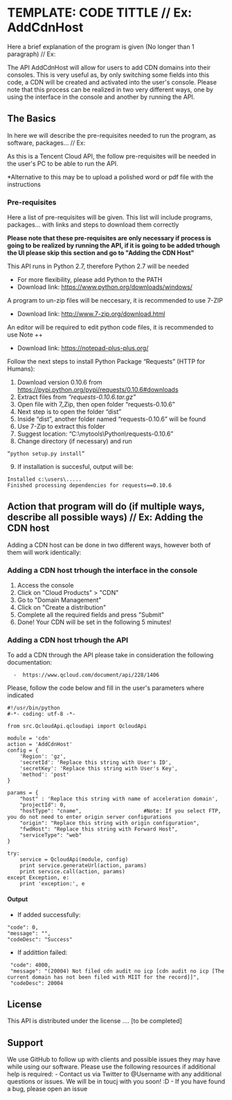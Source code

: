 # TEMPLATE: CODE TITTLE // Ex: AddCdnHost
Here a brief explanation of the program is given (No longer than 1 paragraph) // Ex:

The API AddCdnHost will allow for users to add CDN domains into their consoles. This is very useful as, by only switching some fields into this code, a CDN will be created and activated into the user's console. Please note that this process can be realized in two very different ways, one by using the interface in the console and another by running the API.

## The Basics
In here we will describe the pre-requisites needed to run the program, as software, packages... // Ex:

As this is a Tencent Cloud API, the follow pre-requisites will be needed in the user's PC to be able to run the API.

*Alternative to this may be to upload a polished word or pdf file with the instructions

### Pre-requisites
Here a list of pre-requisites will be given. This list will include programs, packages... with links and steps to download them correctly

**Please note that these pre-requisites are only necessary if process is going to be realized by running the API, if it is going to be added trhough the UI please skip this section and go to "Adding the CDN Host"**

This API runs in Python 2.7, therefore Python 2.7 will be needed
  - For more flexibility, please add Python to the PATH
  - Download link: https://www.python.org/downloads/windows/
  
A program to un-zip files will be neccesary, it is recommended to use 7-ZIP
  - Download link: http://www.7-zip.org/download.html

An editor will be required to edit python code files, it is recommended to use Note ++ 
  - Download link: https://notepad-plus-plus.org/ 

Follow the next steps to install Python Package “Requests” (HTTP for Humans):
  1.  Download version 0.10.6 from https://pypi.python.org/pypi/requests/0.10.6#downloads 
  2.  Extract files from *“requests-0.10.6.tar.gz”*
  3.	Open file with 7_Zip, then open folder “requests-0.10.6”
  4.	Next step is to open the folder “dist”
  5.	Inside “dist”, another folder named “requests-0.10.6” will be found
  6.	Use 7-Zip to extract this folder
  7.	Suggest location: “C:\mytools\Python\requests-0.10.6”
  8.  Change directory (if necessary) and run 
  ```
  “python setup.py install”
  ```
  9.  If installation is succesful, output will be: 
  ```
  Installed c:\users\.....
  Finished processing dependencies for requests==0.10.6
  ```
  ## Action that program will do (if multiple ways, describe all possible ways) // Ex: Adding the CDN host
Adding a CDN host can be done in two different ways, however both of them will work identically:

  ### Adding a CDN host trhough the interface in the console
  1. Access the console
  2. Click on "Cloud Products" > "CDN"
  3. Go to "Domain Management"
  4. Click on "Create a distribution"
  5. Complete all the required fields and press "Submit"
  6. Done! Your CDN will be set in the following 5 minutes!
  
  ### Adding a CDN host trhough the API
  To add a CDN through the API please take in consideration the following documentation:
  
      -  https://www.qcloud.com/document/api/228/1406
    
  Please, follow the code below and fill in the user's parameters where indicated

```
#!/usr/bin/python
#-*- coding: utf-8 -*-

from src.QcloudApi.qcloudapi import QcloudApi

module = 'cdn'
action = 'AddCdnHost'
config = {
    'Region': 'gz',
    'secretId': 'Replace this string with User's ID',
    'secretKey': 'Replace this string with User's Key',
    'method': 'post'
}

params = {
    "host" : 'Replace this string with name of acceleration domain',
    "projectId": 0,
    "hostType": "cname",                    #Note: If you select FTP, you do not need to enter origin server configurations
    "origin": "Replace this string with origin configuration",
    "fwdHost": "Replace this string with Forward Host",
    "serviceType": "web"
}

try:
    service = QcloudApi(module, config)
    print service.generateUrl(action, params)
    print service.call(action, params)
except Exception, e:
    print 'exception:', e
```

   #### Output
   - If added successfully:
   ```
   "code": 0,
   "message": "",
   "codeDesc": "Success"
   ```
   - If addittion failed:
   ```
    "code": 4000,
    "message": "(20004) Not filed cdn audit no icp [cdn audit no icp [The current domain has not been filed with MIIT for the record]]",
    "codeDesc": 20004
   ```
   
   ## License
   This API is distributed under the license .... [to be completed]
   
   ## Support
   We use GitHub to follow up with clients and possible issues they may have while using our software. Please use the following resources if additional help is required:
    - Contact us via Twitter to @Username with any additional questions or issues. We will be in toucj with you soon! :D
    - If you have found a bug, please open an issue 
